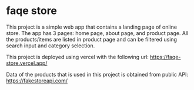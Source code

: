 # faqe store

This project is a simple web app that contains a landing page of online store.
The app has 3 pages: home page, about page, and product page.
All the products/items are listed in product page and can be filtered using search input and category selection.

This project is deployed using vercel with the following url:
https://faqe-store.vercel.app/

Data of the products that is used in this project is obtained from public API:
https://fakestoreapi.com/
